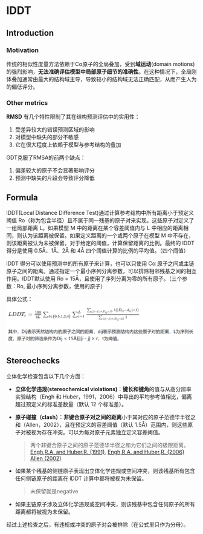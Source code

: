 # lDDT

## Introduction

### Motivation

传统的相似性度量方法依赖于Cα原子的全局叠加，受到**域运动**(domain motions)的强烈影响，**无法准确评估模型中局部原子细节的准确性**。在这种情况下，全局刚体叠加通常由最大的结构域主导，导致较小的结构域无法正确匹配，从而产生人为的偏低评分。

### Other metrics

**RMSD** 有几个特性限制了其在结构预测评估中的实用性：

1. 受差异较大的错误预测区域的影响
2. 对模型中缺失的部分不敏感
3. 它在很大程度上依赖于模型与参考结构的叠加

GDT克服了RMSA的前两个缺点：

1. 偏差较大的原子不会显著影响评分
2. 预测中缺失的片段会导致评分降低

## Formula

lDDT(Local Distance Difference Test)通过计算参考结构中所有距离小于预定义阈值 Ro（称为包含半径）且不属于同一残基的原子对来实现。这些原子对定义了一组局部距离 L。如果模型 M 中的距离在某个容差阈值内与 L 中相应的距离相同，则认为该距离被保留。如果定义距离的一个或两个原子在模型 M 中不存在，则该距离被认为未被保留。对于给定的阈值，计算保留距离的比例。最终的 lDDT 得分是使用 0.5Å、1Å、2Å 和 4Å 四个阈值计算的比例的平均值。（四个阈值）

lDDT 得分可以使用预测中的所有原子来计算，也可以只使用 Cα 原子之间或主链原子之间的距离。通过指定一个最小序列分离参数，可以排除相邻残基之间的相互作用。lDDT默认使用 Ro = 15Å，且使用了序列分离为零的所有原子。（三个参数：Ro, 最小序列分离参数，使用的原子）

具体公式：
![formula](formula.png)

## Stereochecks

立体化学检查包含以下几个方面：

- **立体化学违规(stereochemical violations)**：**键长和键角**的值与从高分辨率实验结构（Engh 和 Huber，1991，2006）中导出的平均参考值相比，偏离超过预定义的标准差数量（默认 12 个标准差）。
- **原子碰撞（clash）**：**非键合原子对之间的距离**小于其对应的原子范德华半径之和（Allen，2002），且在预定义的容差阈值（默认 1.5Å）范围内，则这些原子对被视为存在冲突。可以为每对原子元素独立定义容差阈值。
    > 两个非键合原子之间的原子范德华半径之和为它们之间的极限距离。
    > [Engh,R.A. and Huber,R. (1991)](https://www.sci-hub.ru/10.1107/S0108767391001071), [Engh,R.A. and Huber,R. (2006)](https://onlinelibrary.wiley.com/iucr/itc/Fb/ch18o3v0001/)
    > [Allen (2002)](https://www.sci-hub.ru/10.1107/s0108768102003890)

- 如果某个残基的侧链原子表现出立体化学违规或空间冲突，则该残基所有包含任何侧链原子的距离在 lDDT 计算中都将被视为未保留。
    > 未保留就是negative
- 如果主链原子涉及立体化学违规或空间冲突，则该残基中包含任何原子的所有距离都将被视为未保留。

经过上述检查之后，有违规或冲突的原子对会被排除（在公式里只作为分母）。
